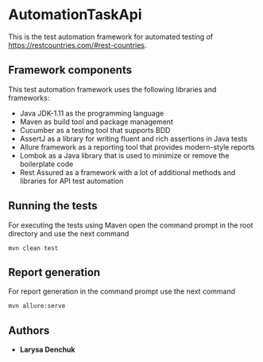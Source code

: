 # AutomationTaskApi

This is the test automation framework for automated testing of https://restcountries.com/#rest-countries.

## Framework components 

This test automation framework uses the following libraries and frameworks:
- Java JDK-1.11 as the programming language
- Maven as build tool and package management
- Cucumber as a testing tool that supports BDD
- AssertJ as a library for writing fluent and rich assertions in Java tests
- Allure framework as a reporting tool that provides modern-style reports
- Lombok as a Java library that is used to minimize or remove the boilerplate code
- Rest Assured as a framework with a lot of additional methods and libraries for API test automation

## Running the tests

For executing the tests using Maven open the command prompt in the root directory and use the next command

```
mvn clean test
```

## Report generation

For report generation in the command prompt use the next command

```
mvn allure:serve
```


## Authors

* **Larysa Denchuk**
